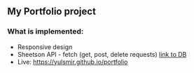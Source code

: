 ## My Portfolio project

### What is implemented: 
- Responsive design 
- Sheetson API - fetch (get, post, delete requests) [link to DB](https://docs.google.com/spreadsheets/d/1lRgXZU2qt09r5sfQUSZUIR4OP5OkVIi5BOxWtPysfRA/edit#gid=1761353326)
- Live: https://yulsmir.github.io/portfolio

